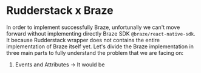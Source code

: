 # Rudderstack x Braze
In order to implement successfully Braze, unfortunally we can't move forward without implementing directly Braze SDK `@braze/react-native-sdk`. It because Rudderstack wrapper does not contains the entire implementation of Braze itself yet. Let's divide the Braze implementation in three main parts to fully understand the problem that we are facing on:
1. Events and Attributes -> It would be 
